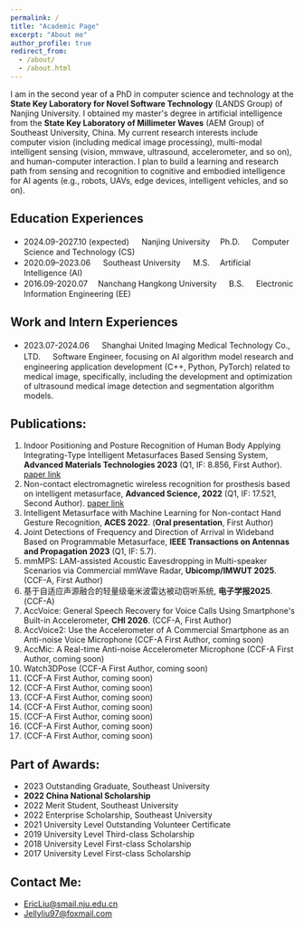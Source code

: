 ```yaml
---
permalink: /
title: "Academic Page"
excerpt: "About me"
author_profile: true
redirect_from: 
  - /about/
  - /about.html
---
```


I am in the second year of a PhD in computer science and technology at the **State Key Laboratory for Novel Software Technology** (LANDS Group) of Nanjing University. I obtained my master's degree in artificial intelligence from the **State Key Laboratory of Millimeter Waves** (AEM Group) of Southeast University, China. My current research interests include computer vision (including medical image processing), multi-modal intelligent sensing (vision, mmwave, ultrasound, accelerometer, and so on), and human-computer interaction. I plan to build a learning and research path from sensing and recognition to cognitive and embodied intelligence for AI agents (e.g., robots, UAVs, edge devices, intelligent vehicles, and so on). 

**Education Experiences**
------
+ 2024.09-2027.10 (expected) 　 Nanjing University  　Ph.D. 　 Computer Science and Technology (CS)        
+ 2020.09–2023.06 　 Southeast University 　 M.S.  　Artificial Intelligence (AI)
+ 2016.09-2020.07  　Nanchang Hangkong University 　 B.S. 　 Electronic Information Engineering (EE)

**Work and Intern Experiences**
------
+ 2023.07-2024.06 　 Shanghai United Imaging Medical Technology Co., LTD. 　 Software Engineer, focusing on AI algorithm model research and engineering application development (C++, Python, PyTorch) related to medical image, specifically, including the development and optimization of ultrasound medical image detection and segmentation algorithm models.

**Publications:**
------
1. Indoor Positioning and Posture Recognition of Human Body Applying Integrating-Type Intelligent Metasurfaces Based Sensing System, **Advanced Materials Technologies 2023** (Q1, IF: 8.856, First Author). [paper link](https://doi.org/10.1002/admt.202301006)
2. Non-contact electromagnetic wireless recognition for prosthesis based on intelligent metasurface, **Advanced Science, 2022** (Q1, IF: 17.521, Second Author). [paper link](https://doi.org/10.1002/advs.202105056)
3. Intelligent Metasurface with Machine Learning for Non-contact Hand Gesture Recognition, **ACES 2022**. (**Oral presentation**, First Author)
4. Joint Detections of Frequency and Direction of Arrival in Wideband Based on Programmable Metasurface, **IEEE Transactions on Antennas and Propagation 2023** (Q1, IF: 5.7).
5. mmMPS: LAM-assisted Acoustic Eavesdropping in Multi-speaker Scenarios via Commercial mmWave Radar, **Ubicomp/IMWUT 2025**. (CCF-A, First Author)
6. 基于自适应声源融合的轻量级毫米波雷达被动窃听系统, **电子学报2025**. (CCF-A)
7. AccVoice: General Speech Recovery for Voice Calls Using Smartphone's Built-in Accelerometer, **CHI 2026**. (CCF-A, First Author)
8. AccVoice2:  Use the Accelerometer of A Commercial Smartphone as an Anti-noise Voice Microphone (CCF-A First Author, coming soon)
9. AccMic: A Real-time Anti-noise Accelerometer Microphone (CCF-A First Author, coming soon)
10. Watch3DPose (CCF-A First Author, coming soon)
11. (CCF-A First Author, coming soon)
12. (CCF-A First Author, coming soon)
13. (CCF-A First Author, coming soon)
14. (CCF-A First Author, coming soon)
15. (CCF-A First Author, coming soon)
16. (CCF-A First Author, coming soon)
17. (CCF-A First Author, coming soon)


**Part of Awards:**
------
+ 2023 Outstanding Graduate, Southeast University
+ **2022 China National Scholarship**
+ 2022 Merit Student, Southeast University
+ 2022 Enterprise Scholarship, Southeast University
+ 2021 University Level Outstanding Volunteer Certificate
+ 2019 University Level Third-class Scholarship
+ 2018 University Level First-class Scholarship
+ 2017 University Level First-class Scholarship



**Contact Me:**
------
+ EricLiu@smail.nju.edu.cn
+ Jellyliu97@foxmail.com



